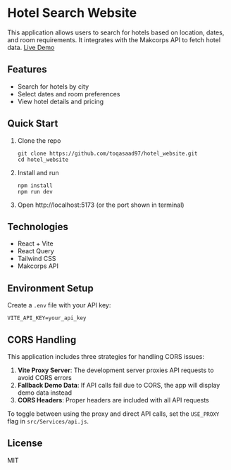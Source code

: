 # Hotel Search Website

This application allows users to search for hotels based on location, dates, and room requirements. It integrates with the Makcorps API to fetch hotel data.
[Live Demo](https://hotel-website-ecru.vercel.app/)

## Features

- Search for hotels by city
- Select dates and room preferences
- View hotel details and pricing

## Quick Start

1. Clone the repo
   ```
   git clone https://github.com/toqasaad97/hotel_website.git
   cd hotel_website
   ```

2. Install and run
   ```
   npm install
   npm run dev
   ```

3. Open http://localhost:5173 (or the port shown in terminal)

## Technologies

- React + Vite
- React Query
- Tailwind CSS
- Makcorps API

## Environment Setup

Create a `.env` file with your API key:
```
VITE_API_KEY=your_api_key
```

## CORS Handling

This application includes three strategies for handling CORS issues:

1. **Vite Proxy Server**: The development server proxies API requests to avoid CORS errors
2. **Fallback Demo Data**: If API calls fail due to CORS, the app will display demo data instead
3. **CORS Headers**: Proper headers are included with all API requests

To toggle between using the proxy and direct API calls, set the `USE_PROXY` flag in `src/Services/api.js`.

## License

MIT
